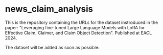 # news_claim_analysis
This is the repository containing the URLs for the dataset instroduced in the paper: "Leveraging fine-tuned Large Language Models with LoRA for Effective Claim, Claimer, and Claim Object Detection". Published at EACL 2024.

The dataset will be added as soon as possible.
